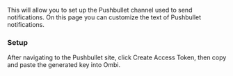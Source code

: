 This will allow you to set up the Pushbullet channel used to send notifications. On this page you can customize the text of Pushbullet notifications.

### Setup

After navigating to the Pushbullet site, click Create Access Token, then copy and paste the generated key into Ombi.